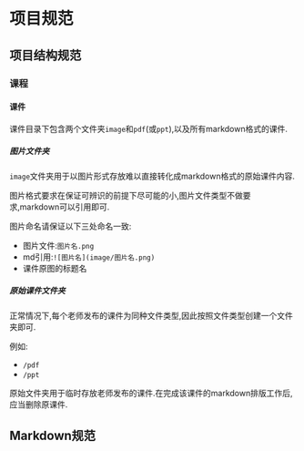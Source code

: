# 项目规范

## 项目结构规范

### 课程

#### 课件

课件目录下包含两个文件夹`image`和`pdf`(或`ppt`),以及所有markdown格式的课件.

##### 图片文件夹

`image`文件夹用于以图片形式存放难以直接转化成markdown格式的原始课件内容.

图片格式要求在保证可辨识的前提下尽可能的小,图片文件类型不做要求,markdown可以引用即可.

图片命名请保证以下三处命名一致:

- 图片文件:`图片名.png`
- md引用:`![图片名](image/图片名.png)`
- 课件原图的标题名

##### 原始课件文件夹

正常情况下,每个老师发布的课件为同种文件类型,因此按照文件类型创建一个文件夹即可.

例如:

- `/pdf`
- `/ppt`

原始文件夹用于临时存放老师发布的课件.在完成该课件的markdown排版工作后,应当删除原课件.

## Markdown规范
